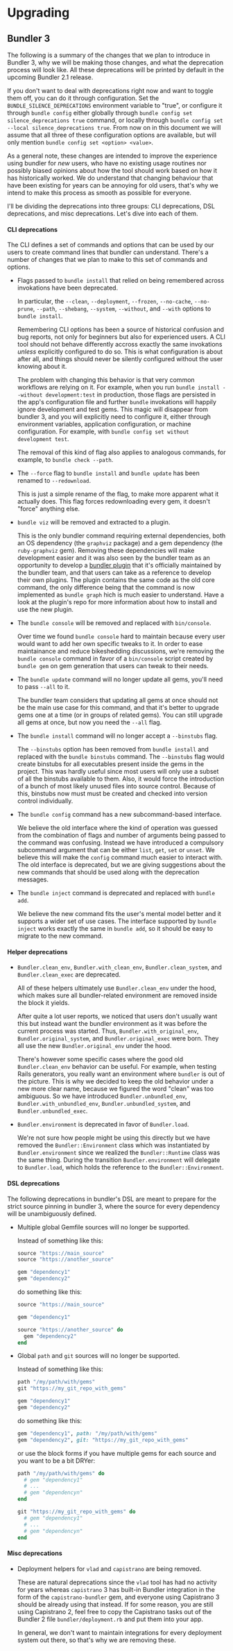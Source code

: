 # Upgrading

## Bundler 3

The following is a summary of the changes that we plan to introduce in Bundler
3, why we will be making those changes, and what the deprecation process will
look like. All these deprecations will be printed by default in the upcoming
Bundler 2.1 release.

If you don't want to deal with deprecations right now and want to toggle them
off, you can do it through configuration. Set the `BUNDLE_SILENCE_DEPRECATIONS`
environment variable to "true", or configure it through `bundle config` either
globally through `bundle config set silence_deprecations true` command, or
locally through `bundle config set --local silence_deprecations true`. From now
on in this document we will assume that all three of these configuration options
are available, but will only mention `bundle config set <option> <value>`.

As a general note, these changes are intended to improve the experience using
bundler for _new_ users, who have no existing usage routines nor possibly biased
opinions about how the tool should work based on how it has historically worked.
We do understand that changing behaviour that have been existing for years can
be annoying for old users, that's why we intend to make this process as smooth
as possible for everyone.

I'll be dividing the deprecations into three groups: CLI deprecations, DSL
deprecations, and misc deprecations. Let's dive into each of them.

#### CLI deprecations

The CLI defines a set of commands and options that can be used by our users to
create command lines that bundler can understand. There's a number of changes
that we plan to make to this set of commands and options.

* Flags passed to `bundle install` that relied on being remembered across invokations have been deprecated.

  In particular, the `--clean`, `--deployment`, `--frozen`, `--no-cache`,
  `--no-prune`, `--path`, `--shebang`, `--system`, `--without`, and `--with`
  options to `bundle install`.

  Remembering CLI options has been a source of historical confusion and bug
  reports, not only for beginners but also for experienced users. A CLI tool
  should not behave differently accross exactly the same invokations _unless_
  explicitly configured to do so. This is what configuration is about after all,
  and things should never be silently configured without the user knowing about
  it.

  The problem with changing this behavior is that very common workflows are
  relying on it. For example, when you run `bundle install --without
  development:test` in production, those flags are persisted in the app's
  configuration file and further `bundle` invokations will happily ignore
  development and test gems.  This magic will disappear from bundler 3, and
  you will explicitly need to configure it, either through environment
  variables, application configuration, or machine configuration. For example,
  with `bundle config set without development test`.

  The removal of this kind of flag also applies to analogous commands, for
  example, to `bundle check --path`.

* The `--force` flag to `bundle install` and `bundle update` has been renamed to `--redownload`.

  This is just a simple rename of the flag, to make more apparent what it
  actually does. This flag forces redownloading every gem, it doesn't "force"
  anything else.

* `bundle viz` will be removed and extracted to a plugin.

  This is the only bundler command requiring external dependencies, both an OS
  dependency (the `graphviz` package) and a gem dependency (the `ruby-graphviz`
  gem). Removing these dependencies will make development easier and it was also
  seen by the bundler team as an opportunity to develop a [bundler
  plugin](https://github.com/bundler/bundle-viz) that it's officially maintained
  by the bundler team, and that users can take as a reference to develop their
  own plugins. The plugin contains the same code as the old core command, the
  only difference being that the command is now implemented as `bundle graph`
  hich is much easier to understand. Have a look at the plugin's repo for more
  information about how to install and use the new plugin.

* The `bundle console` will be removed and replaced with `bin/console`.

  Over time we found `bundle console` hard to maintain because every user would
  want to add her own specific tweaks to it. In order to ease maintainance and
  reduce bikeshedding discussions, we're removing the `bundle console` command
  in favor of a `bin/console` script created by `bundle gem` on gem generation
  that users can tweak to their needs.

* The `bundle update` command will no longer update all gems, you'll need to pass `--all` to it.

  The bundler team considers that updating all gems at once should not be the
  main use case for this command, and that it's better to upgrade gems one at a
  time (or in groups of related gems). You can still upgrade all gems at once,
  but now you need the `--all` flag.

* The `bundle install` command will no longer accept a `--binstubs` flag.

  The `--binstubs` option has been removed from `bundle install` and replaced
  with the `bundle binstubs` command. The `--binstubs` flag would create
  binstubs for all executables present inside the gems in the project. This was
  hardly useful since most users will only use a subset of all the binstubs
  available to them. Also, it would force the introduction of a bunch of most
  likely unused files into source control. Because of this, binstubs now must
  must be created and checked into version control individually.

* The `bundle config` command has a new subcommand-based interface.

  We believe the old interface where the kind of operation was guessed from the
  combination of flags and number of arguments being passed to the command was
  confusing. Instead we have introduced a compulsory subcommand argument that
  can be either `list`, `get`, `set` or `unset`. We believe this will make the
  `config` command much easier to interact with. The old interface is
  deprecated, but we are giving suggestions about the new commands that should
  be used along with the deprecation messages.

* The `bundle inject` command is deprecated and replaced with `bundle add`.

  We believe the new command fits the user's mental model better and it supports
  a wider set of use cases. The interface supported by `bundle inject` works
  exactly the same in `bundle add`, so it should be easy to migrate to the new
  command.

#### Helper deprecations

* `Bundler.clean_env`, `Bundler.with_clean_env`, `Bundler.clean_system`, and `Bundler.clean_exec` are deprecated.

  All of these helpers ultimately use `Bundler.clean_env` under the hood, which
  makes sure all bundler-related environment are removed inside the block it
  yields.

  After quite a lot user reports, we noticed that users don't usually want this
  but instead want the bundler environment as it was before the current process
  was started. Thus, `Bundler.with_original_env`, `Bundler.original_system`, and
  `Bundler.original_exec` were born. They all use the new `Bundler.original_env`
  under the hood.

  There's however some specific cases where the good old `Bundler.clean_env`
  behavior can be useful. For example, when testing Rails generators, you really
  want an environment where `bundler` is out of the picture. This is why we
  decided to keep the old behavior under a new more clear name, because we
  figured the word "clean" was too ambiguous. So we have introduced
  `Bundler.unbundled_env`, `Bundler.with_unbundled_env`,
  `Bundler.unbundled_system`, and `Bundler.unbundled_exec`.

* `Bundler.environment` is deprecated in favor of `Bundler.load`.

  We're not sure how people might be using this directly but we have removed the
  `Bundler::Environment` class which was instantiated by `Bundler.environment`
  since we realized the `Bundler::Runtime` class was the same thing. During the
  transition `Bundler.environment` will delegate to `Bundler.load`, which holds
  the reference to the `Bundler::Environment`.

#### DSL deprecations

The following deprecations in bundler's DSL are meant to prepare for the strict
source pinning in bundler 3, where the source for every dependency will be
unambiguously defined.

* Multiple global Gemfile sources will no longer be supported.

  Instead of something like this:

  ```ruby
  source "https://main_source"
  source "https://another_source"

  gem "dependency1"
  gem "dependency2"
  ```

  do something like this:

  ```ruby
  source "https://main_source"

  gem "dependency1"

  source "https://another_source" do
    gem "dependency2"
  end
  ```

* Global `path` and `git` sources will no longer be supported.

  Instead of something like this:

  ```ruby
  path "/my/path/with/gems"
  git "https://my_git_repo_with_gems"

  gem "dependency1"
  gem "dependency2"
  ```

  do something like this:

  ```ruby
  gem "dependency1", path: "/my/path/with/gems"
  gem "dependency2", git: "https://my_git_repo_with_gems"
  ```

  or use the block forms if you have multiple gems for each source and you want
  to be a bit DRYer:


  ```ruby
  path "/my/path/with/gems" do
    # gem "dependency1"
    # ...
    # gem "dependencyn"
  end

  git "https://my_git_repo_with_gems" do
    # gem "dependency1"
    # ...
    # gem "dependencyn"
  end
  ```

#### Misc deprecations

* Deployment helpers for `vlad` and `capistrano` are being removed.

  These are natural deprecations since the `vlad` tool has had no activity for
  years whereas `capistrano` 3 has built-in Bundler integration in the form of
  the `capistrano-bundler` gem, and everyone using Capistrano 3 should be
  already using that instead. If for some reason, you are still using Capistrano
  2, feel free to copy the Capistrano tasks out of the Bundler 2 file
  `bundler/deployment.rb` and put them into your app.

  In general, we don't want to maintain integrations for every deployment system
  out there, so that's why we are removing these.
